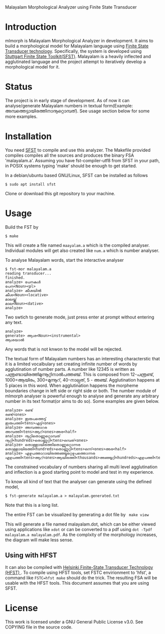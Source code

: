 Malayalam Morphological Analyzer using Finite State Transducer

Introduction
============
mlmorph is Malayalam Morphological Analyzer in development. It aims to build a morphological model for Malayalam language using  [Finite State Transducer technology](https://en.wikipedia.org/wiki/Finite-state_transducer). Specifically, the system is developed using [Stuttgart Finite State Toolkit(SFST)]( http://www.ims.uni-stuttgart.de/projekte/gramotron/SOFTWARE/SFST.html). Malayalam is a heavily inflected and agglutinated language and the project attempt to iteratively develop a morphological model for it.

Status
======
The project is in early stage of development. As of now it can analyse/generate Malayalam numbers in textual form(Example: അമ്പത്തെട്ടായിരത്തിനാനൂറ്റൊമ്പത്). See usage section below for some more examples.

Installation
============
You need [SFST]( http://www.ims.uni-stuttgart.de/projekte/gramotron/SOFTWARE/SFST.html) to compile and use this analyzer. The Makefile
provided compiles compiles all the sources and produces the binary FSA
'malayalam.a'. Assuming you have fst-compiler-utf8 from SFST in your
path, in POSIX systems typing 'make' should be enough to get started.

In a debian/ubuntu based GNU/Linux, SFST can be installed as follows

```$ sudo apt install sfst```

Clone or download this git repository to your machine.

Usage
=====
Build the FST by

```$ make```

This will create a file named `maayalam.a` which is the compiled analyser. Individual modules will get also created like `num.a` which is number analyser.

To analyse Malayalam words, start the interactive analyser

```
$ fst-mor malayalam.a
reading transducer...
finished.
analyze> പേനകൾ
പേന<Noun><pl>
analyze> കീശയിൽ
കീശ<Noun><locative>
മാലയ്ക്ക്
മാല<Noun><dative>
analyze>
```

Two swtich to generate mode, just press enter at prompt without entering any text.

```
analyze>
generate> ആശ<Noun><instrumental>
ആശയാൽ

```

Any words that is not knwon to the model will be rejected.

The textual form of Malayalam numbers has an interesting characterstic that it is a limited vocalbulary set creating infinite number of words by agglutination of number parts. A number like 12345 is written as പന്ത്രണ്ടായിരത്തിമുന്നൂറ്റിനാൽപത്തഞ്ച്. This is composed from 12-പന്ത്രണ്ട്, 1000=ആയിരം, 300=മുന്നൂറ്, 40-നാല്പത്, 5 - അഞ്ച്. Agglutination happens at 5 places in this word. When agglutination happens the morpheme boundaries change in left side or right side or both. The number module of mlmorph analyser is powerful enough to analyse and generate any arbitrary number in its text format(or aims to do so). Some examples are given below.

```
analyze> രണ്ട്
രണ്ട്<ones>
analyze> ഇരുപത്തെട്ട്
ഇരുപത്തി<tens>എട്ട്<ones>
analyze> അമ്പത്താറര
അമ്പത്തി<tens>ആറ്<ones>അര<half>
analyze> നൂറ്റിതൊണ്ണൂറ്റൊമ്പത്
നൂറ്റി<hundreds>തൊണ്ണൂറ്റി<tens>ഒമ്പത്<ones>
analyze> തൊള്ളായിരത്തിതൊണ്ണൂറ്റൊന്നര
തൊള്ളായിരത്തി<hundreds>തൊണ്ണൂറ്റി<tens>ഒന്ന്<ones>അര<half>
analyze> എഴുപത്താറായിരത്തഞ്ഞൂറ്റെഴുപത്തൊന്നര
എഴുപത്തി<tens>ആറ്<ones>ആയിരത്തി<thousands>അഞ്ഞൂറ്റി<hundreds>എഴുപത്തി<tens>ഒന്ന്<ones>അര<half>

```

The constrained vocabulary of numbers sharing all multi level agglutination and inflection is a good starting point to model and test in my experience.

To know all kind of text that the analyser can generate using the defined model,

```$ fst-generate malayalam.a > malayalam.generated.txt```

Note that this is a long list.

The entire FST can be visualized by generating a dot file by
``` make view```

This will generate a file named malayalam.dot, which can be either viewed using applications like `xdot` or can be converted to a pdf using `dot -Tpdf malayalam.a malayalam.pdf`. As the complxity of the morphology increases, the diagram will make less sense.

Using with HFST
---------------
It can also be compiled with [Helsinki Finite-State Transducer Technology (HFST) ](http://www.ling.helsinki.fi/kieliteknologia/tutkimus/hfst/). To compile using HFST tools, set
FSTC envirionment to 'hfst', a command like ```FSTC=hfst make``` should do
the trick. The resulting FSA will be usable with the HFST tools.  This document assumes that you are using SFST.

License
=======
This work is licensed under a GNU General Public License v3.0. See COPYING file in the source code.
